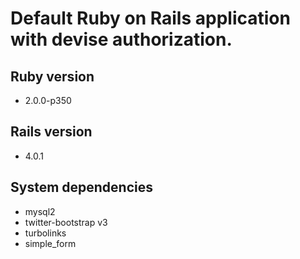 # Default Ruby on Rails application with devise authorization.

## Ruby version
  * 2.0.0-p350

## Rails version
  * 4.0.1

## System dependencies
  * mysql2
  * twitter-bootstrap v3
  * turbolinks
  * simple_form
